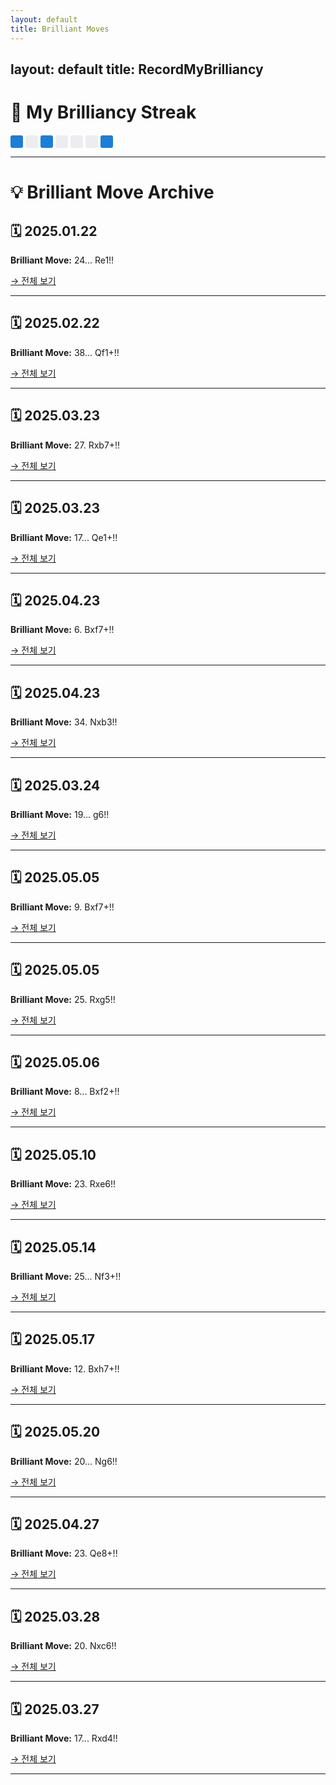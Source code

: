 ```yaml
---
layout: default
title: Brilliant Moves
---
```

layout: default
title: RecordMyBrilliancy
---

# 🧠 My Brilliancy Streak

<style>
  .streak-grid {
    display: grid;
    grid-template-columns: repeat(7, 20px);
    gap: 4px;
    margin-top: 20px;
  }
  .day {
    width: 20px;
    height: 20px;
    background-color: #ebedf0;
    border-radius: 3px;
  }
  .day.active {
    background-color: #1c7ed6;
  }
</style>

<div class="streak-grid">
  <div class="day active" title="2025-05-20"></div>
  <div class="day"></div>
  <div class="day active" title="2025-05-22"></div>
  <div class="day"></div>
  <div class="day"></div>
  <div class="day"></div>
  <div class="day active" title="2025-05-25"></div>
</div>

---

# 💡 Brilliant Move Archive

## 🗓 2025.01.22
**Brilliant Move:** 24... Re1!!

[→ 전체 보기](_posts/brilliant-2025.01.22.md)

---

## 🗓 2025.02.22
**Brilliant Move:** 38... Qf1+!!

[→ 전체 보기](_posts/brilliant-2025.02.22.md)

---

## 🗓 2025.03.23
**Brilliant Move:** 27. Rxb7+!!

[→ 전체 보기](_posts/brilliant-2025.03.23.md)

---

## 🗓 2025.03.23
**Brilliant Move:** 17... Qe1+!!

[→ 전체 보기](_posts/brilliant-2025.03.23-2.md)

---

## 🗓 2025.04.23
**Brilliant Move:** 6. Bxf7+!!

[→ 전체 보기](_posts/brilliant-2025.04.23.md)

---

## 🗓 2025.04.23
**Brilliant Move:** 34. Nxb3!!

[→ 전체 보기](_posts/brilliant-2025.04.23-2.md)

---

## 🗓 2025.03.24
**Brilliant Move:** 19... g6!!

[→ 전체 보기](_posts/brilliant-2025.03.24.md)

---

## 🗓 2025.05.05
**Brilliant Move:** 9. Bxf7+!!

[→ 전체 보기](_posts/brilliant-2025.05.05.md)

---

## 🗓 2025.05.05
**Brilliant Move:** 25. Rxg5!!

[→ 전체 보기](_posts/brilliant-2025.05.05-2.md)

---

## 🗓 2025.05.06
**Brilliant Move:** 8... Bxf2+!!

[→ 전체 보기](_posts/brilliant-2025.05.06.md)

---

## 🗓 2025.05.10
**Brilliant Move:** 23. Rxe6!!

[→ 전체 보기](_posts/brilliant-2025.05.10.md)

---

## 🗓 2025.05.14
**Brilliant Move:** 25... Nf3+!!

[→ 전체 보기](_posts/brilliant-2025.05.14.md)

---

## 🗓 2025.05.17
**Brilliant Move:** 12. Bxh7+!!

[→ 전체 보기](_posts/brilliant-2025.05.17.md)

---

## 🗓 2025.05.20
**Brilliant Move:** 20... Ng6!!

[→ 전체 보기](_posts/brilliant-2025.05.20.md)

---

## 🗓 2025.04.27
**Brilliant Move:** 23. Qe8+!!

[→ 전체 보기](_posts/brilliant-2025.04.27.md)

---

## 🗓 2025.03.28
**Brilliant Move:** 20. Nxc6!!

[→ 전체 보기](_posts/brilliant-2025.03.28.md)

---

## 🗓 2025.03.27
**Brilliant Move:** 17... Rxd4!!

[→ 전체 보기](_posts/brilliant-2025.03.27.md)

---

